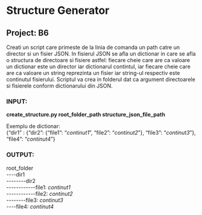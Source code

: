 # Structure Generator


## Project: B6

Creati un script care primeste de la linia de comanda un path catre un director si un fisier
JSON. In fisierul JSON se afla un dictionar in care se afla o structura de directoare si fisiere
astfel: fiecare cheie care are ca valoare un dictionar este un director iar dictionarul contintul,
iar fiecare cheie care are ca valoare un string reprezinta un fisier iar string-ul respectiv este
continutul fisierului. Scriptul va crea in folderul dat ca argument directoarele si fisierele 
conform dictionarului din JSON.


### INPUT:
**create_structure.py root_folder_path structure_json_file_path**  

Exemplu de dictionar:  
{“dir1” : {“dir2”: {“file1”: “*continut1*”, “file2”: “*continut2*”}, “file3”: “*continut3*”}, “file4”: “*continut4*”}


### OUTPUT:
root_folder  
----dir1  
--------dir2  
------------file1: *continut1*  
------------file2: *continut2*  
--------file3: *continut3*  
----file4: *continut4*